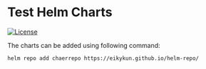 # Test Helm Charts

[![License](https://img.shields.io/badge/License-Apache%202.0-blue.svg)](https://opensource.org/licenses/Apache-2.0)


The charts can be added using following command:

```
helm repo add chaerrepo https://eikykun.github.io/helm-repo/
```
